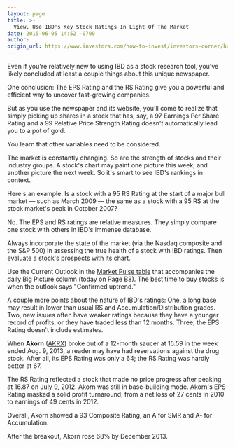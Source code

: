 ```yaml
---
layout: page
title: >-
  View, Use IBD's Key Stock Ratings In Light Of The Market
date: 2015-06-05 14:52 -0700
author:
origin_url: https://www.investors.com/how-to-invest/investors-corner/how-to-buy-stocks-using-ibd-ratings/
---
```


Even if you're relatively new to using IBD as a stock research tool, you've likely concluded at least a couple things about this unique newspaper.

One conclusion: The EPS Rating and the RS Rating give you a powerful and efficient way to uncover fast-growing companies.

But as you use the newspaper and its website, you'll come to realize that simply picking up shares in a stock that has, say, a 97 Earnings Per Share Rating and a 99 Relative Price Strength Rating doesn't automatically lead you to a pot of gold.

You learn that other variables need to be considered.

The market is constantly changing. So are the strength of stocks and their industry groups. A stock's chart may paint one picture this week, and another picture the next week. So it's smart to see IBD's rankings in context.

Here's an example. Is a stock with a 95 RS Rating at the start of a major bull market — such as March 2009 — the same as a stock with a 95 RS at the stock market's peak in October 2007?

No. The EPS and RS ratings are relative measures. They simply compare one stock with others in IBD's immense database.

Always incorporate the state of the market (via the Nasdaq composite and the S&P 500) in assessing the true health of a stock with IBD ratings. Then evaluate a stock's prospects with its chart.

Use the Current Outlook in the [Market Pulse table](http://news.investors.com/investing/big-picture.htm) that accompanies the daily Big Picture column (today on Page B8). The best time to buy stocks is when the outlook says "Confirmed uptrend."

A couple more points about the nature of IBD's ratings: One, a long base may result in lower than usual RS and Accumulation/Distribution grades. Two, new issues often have weaker ratings because they have a younger record of profits, or they have traded less than 12 months. Three, the EPS Rating doesn't include estimates.

When **Akorn** ([AKRX](https://research.investors.com/quote.aspx?symbol=AKRX)) broke out of a 12-month saucer at 15.59 in the week ended Aug. 9, 2013, a reader may have had reservations against the drug stock. After all, its EPS Rating was only a 64; the RS Rating was hardly better at 67.

The RS Rating reflected a stock that made no price progress after peaking at 16.87 on July 9, 2012. Akorn was still in base-building mode. Akorn's EPS Rating masked a solid profit turnaround, from a net loss of 27 cents in 2010 to earnings of 49 cents in 2012.

Overall, Akorn showed a 93 Composite Rating, an A for SMR and A- for Accumulation.

After the breakout, Akorn rose 68% by December 2013.
